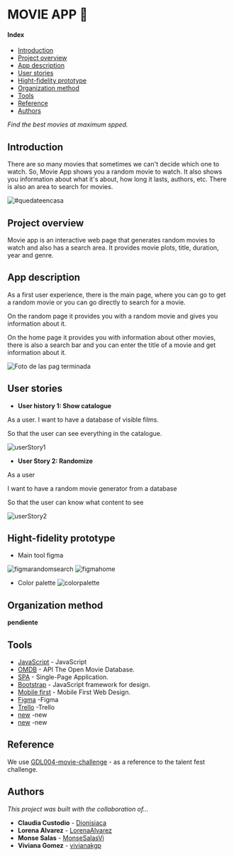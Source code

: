 # MOVIE APP 🍿

#### Index
- [Introduction](#Introduction)
- [Project overview](#Project-overview)
- [App description](#App-description)
- [User stories](#User-stories)
- [Hight-fidelity prototype](#Hight-fidelity-prototype)
- [Organization method](#Organization-method)
- [Tools](#Tools)
- [Reference](#Reference)
- [Authors](#Authors)

_Find the best movies at maximum spped._

## Introduction
There are so many movies that sometimes we can't decide which one to watch.
So, Movie App shows you a random movie to watch. It also shows you information about what it's about, how long it lasts, authors, etc.
There is also an area to search for movies.

![#quedateencasa](https://media1.tenor.com/images/a79023c01372d18caedda850481aed68/tenor.gif?itemid=4572206)


## Project overview
Movie app is an interactive web page that generates random movies to watch and also has a search area.
It provides movie plots, title, duration, year and genre.


## App description
As a first user experience, there is the main page, where you can go to get a random movie or you can go directly to search for a movie.

On the random page it provides you with a random movie and gives you information about it.

On the home page it provides you with information about other movies, there is also a search bar and you can enter the title of a movie and get information about it.

![Foto de las pag terminada](link)


## User stories
* **User history 1: Show catalogue**

 As a user.
 I want to have a database of visible films.

 So that the user can see everything in the catalogue.

![userStory1](link)


* **User Story 2: Randomize**

 As a user

 I want to have a random movie generator from a database

 So that the user can know what content to see

![userStory2](link)


## Hight-fidelity prototype
- Main tool figma

![figmarandomsearch](link)
![figmahome](link)

- Color palette
![colorpalette](link)

## Organization method
 **pendiente**


## Tools
* [JavaScript](https://developer.mozilla.org/es/docs/Web/JavaScript) - JavaScript
* [OMDB](http://www.omdbapi.com/) - API The Open Movie Database.
* [SPA](https://dzone.com/articles/how-single-page-web-applications-actually-work) - Single-Page Application.
* [Bootstrap](https://getbootstrap.com/) - JavaScript framework for design.
* [Mobile first](https://darwindigital.com/mobile-first-versus-responsive-web-design/) - Mobile First Web Design.
* [Figma](https://www.figma.com/) -Figma
* [Trello](https://trello.com/) -Trello
* [new](link) -new
* [new](link) -new


## Reference

We use [GDL004-movie-challenge](https://github.com/Laboratoria/GDL004-movie-challenge) - as a reference to the talent fest challenge.


## Authors
_This project was built with the collaboration of..._

* **Claudia Custodio** - [Dionisiaca](https://github.com/Dionisiaca)
* **Lorena Alvarez** - [LorenaAlvarez](https://github.com/LorenaAlvarez)
* **Monse Salas** - [MonseSalasVi](https://github.com/MonseSalasVi)
* **Viviana Gomez** - [vivianakgp](https://github.com/vivianakgp)
